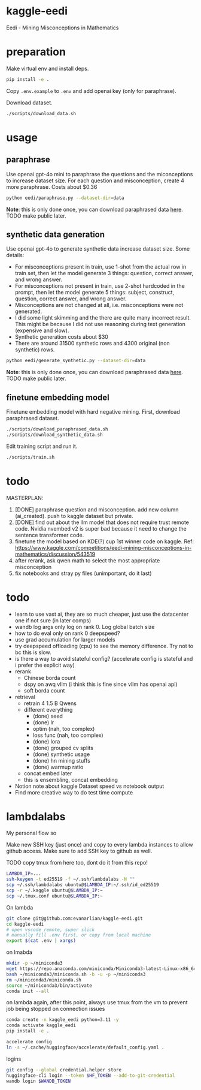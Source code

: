# kaggle-eedi
Eedi - Mining Misconceptions in Mathematics


# preparation
Make virtual env and install deps.
```bash
pip install -e .
```
Copy `.env.example` to `.env` and add openai key (only for paraphrase).

Download dataset.
```bash
./scripts/download_data.sh
```

# usage
## paraphrase
Use openai gpt-4o mini to paraphrase the questions and the miconceptions to increase dataset size. For each question and misconception, create 4 more paraphrase. Costs about $0.36
```bash
python eedi/paraphrase.py --dataset-dir=data
```
**Note**: this is only done once, you can download paraphrased data [here](https://www.kaggle.com/datasets/evanarlian/eedi-paraphrased). TODO make public later.

## synthetic data generation
Use openai gpt-4o to generate synthetic data increase dataset size. Some details:
* For misconceptions present in train, use 1-shot from the actual row in train set, then let the model generate 3 things: question, correct answer, and wrong answer.
* For misconceptions not present in train, use 2-shot hardcoded in the prompt, then let the model generate 5 things: subject, construct, question, correct answer, and wrong answer.
* Misconceptions are not changed at all, i.e. misconceptions were not generated.
* I did some light skimming and the there are quite many incorrect result. This might be because I did not use reasoning during text generation (expensive and slow).
* Synthetic generation costs about $30
* There are around 31500 synthetic rows and 4300 original (non synthetic) rows.
```bash
python eedi/generate_synthetic.py --dataset-dir=data 
```
**Note**: this is only done once, you can download paraphrased data [here](https://www.kaggle.com/datasets/evanarlian/eedi-synthetic). TODO make public later.

## finetune embedding model
Finetune embedding model with hard negative mining. First, download paraphrased dataset.
```bash
./scripts/download_paraphrased_data.sh
./scripts/download_synthetic_data.sh
```
Edit training script and run it.
```bash
./scripts/train.sh
```

# todo
MASTERPLAN:
1. [DONE] paraphrase question and misconception. add new column (ai_created). push to kaggle dataset but private.
2. [DONE] find out about the llm model that does not require trust remote code. Nvidia nvembed v2 is super bad because it need to change the sentence transformer code.
3. finetune the model based on KDE(?) cup 1st winner code on kaggle. Ref: https://www.kaggle.com/competitions/eedi-mining-misconceptions-in-mathematics/discussion/543519
4. after rerank, ask qwen math to select the most appropriate misconception
5. fix notebooks and stray py files (unimportant, do it last)


# todo
* learn to use vast ai, they are so much cheaper, just use the datacenter one if not sure (in later comps)
* wandb log args only log on rank 0. Log global batch size
* how to do eval only on rank 0 deepspeed?
* use grad accumulation for larger models
* try deepspeed offloading (cpu) to see the memory difference. Try not to bc this is slow.
* is there a way to avoid stateful config? (accelerate config is stateful and i prefer the explicit way)
* rerank
  * Chinese borda count
  * dspy on awq vllm (i think this is fine since vllm has openai api)
  * soft borda count
* retrieval
  * retrain 4 1.5 B Qwens
  * different everything
    * (done) seed
    * (done) lr
    * optim (nah, too complex)
    * loss func (nah, too complex)
    * (done) lora
    * (done) grouped cv splits
    * (done) synthetic usage
    * (done) hn mining stuffs
    * (done) warmup ratio
  * concat embed later
  * this is ensembling, concat embedding
* Notion note about kaggle Dataset speed vs notebook output
* Find more creative way to do test time compute


# lambdalabs
My personal flow so

Make new SSH key (just once) and copy to every lambda instances to allow github access. Make sure to add SSH key to github as well.

TODO copy tmux from here too, dont do it from this repo!
```bash
LAMBDA_IP=...
ssh-keygen -t ed25519 -f ~/.ssh/lambdalabs -N ""
scp ~/.ssh/lambdalabs ubuntu@$LAMBDA_IP:~/.ssh/id_ed25519
scp -r ~/.kaggle ubuntu@$LAMBDA_IP:~
scp ~/.tmux.conf ubuntu@$LAMBDA_IP:~
```

On lambda

```bash
git clone git@github.com:evanarlian/kaggle-eedi.git
cd kaggle-eedi
# open vscode remote, super slick
# manually fill .env first, or copy from local machine
export $(cat .env | xargs)
```

on lmabda
```bash
mkdir -p ~/miniconda3
wget https://repo.anaconda.com/miniconda/Miniconda3-latest-Linux-x86_64.sh -O ~/miniconda3/miniconda.sh
bash ~/miniconda3/miniconda.sh -b -u -p ~/miniconda3
rm ~/miniconda3/miniconda.sh
source ~/miniconda3/bin/activate
conda init --all
```

on lambda again, after this point, always use tmux from the vm to prevent job being stopped on connection issues
```bash
conda create -n kaggle_eedi python=3.11 -y
conda activate kaggle_eedi
pip install -e .
```

```bash
accelerate config
ln -s ~/.cache/huggingface/accelerate/default_config.yaml .
```

logins
```bash
git config --global credential.helper store
huggingface-cli login --token $HF_TOKEN --add-to-git-credential
wandb login $WANDB_TOKEN
```